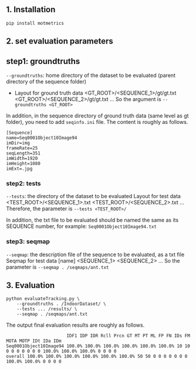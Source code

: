 ## 1. Installation
```
pip install motmetrics

```

## 2. set evaluation parameters
## step1: groundtruths
`--groundtruths`: home directory of the dataset to be evaluated (parent directory of the sequence folder)
- Layout for ground truth data
    <GT_ROOT>/<SEQUENCE_1>/gt/gt.txt
    <GT_ROOT>/<SEQUENCE_2>/gt/gt.txt
    ...
So the argument is `--groundtruths <GT_ROOT>`

In addition, in the sequence directory of ground truth data (same level as gt folder), you need to add `seqinfo.ini` file.
The content is roughly as follows.
```
[Sequence]
name=Seq0001Object10Image94
imDir=img
frameRate=25
seqLength=351
imWidth=1920
imHeight=1080
imExt=.jpg
```

### step2: tests
`--tests`: the directory of the dataset to be evaluated
Layout for test data
    <TEST_ROOT>/<SEQUENCE_1>.txt
    <TEST_ROOT>/<SEQUENCE_2>.txt
    ...
Therefore, the parameter is `--tests <TEST_ROOT>/`

In addition, the txt file to be evaluated should be named the same as its SEQUENCE number, for example: `Seq0001Object10Image94.txt`

### step3: seqmap
`--seqmap`: the description file of the sequence to be evaluated, as a txt file
Seqmap for test data
    [name]
    <SEQUENCE_1>
    <SEQUENCE_2>
    ...
So the parameter is `--seqmap . /seqmaps/ant.txt`



## 3. Evaluation
```
python evaluateTracking.py \
    --groundtruths . /IndoorDataset/ \
    --tests ... /results/ \
    --seqmap . /seqmaps/ant.txt
```
The output final evaluation results are roughly as follows.
```
                       IDF1 IDP IDR Rcll Prcn GT MT PT ML FP FN IDs FM MOTA MOTP IDt IDa IDm
Seq0001Object10Image94 100.0% 100.0% 100.0% 100.0% 100.0% 100.0% 10 10 0 0 0 0 0 0 0 100.0% 100.0% 100.0% 0 0 0 0
overall 100.0% 100.0% 100.0% 100.0% 100.0% 100.0% 50 50 0 0 0 0 0 0 0 100.0% 100.0% 0 0 0 0
````
